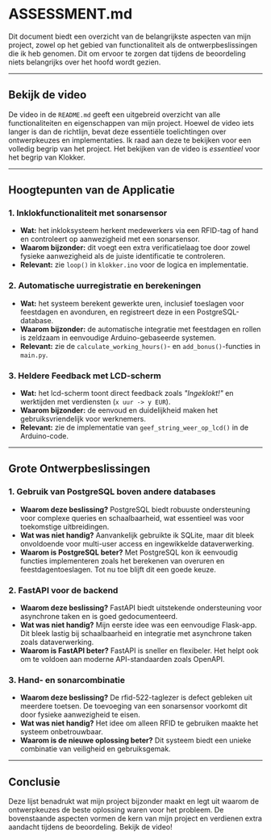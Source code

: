 # ASSESSMENT.md

Dit document biedt een overzicht van de belangrijkste aspecten van mijn project, zowel op het gebied van functionaliteit als de ontwerpbeslissingen die ik heb genomen. Dit om ervoor te zorgen dat tijdens de beoordeling niets belangrijks over het hoofd wordt gezien.

---

## **Bekijk de video**
De video in de `README.md` geeft een uitgebreid overzicht van alle functionaliteiten en eigenschappen van mijn project. Hoewel de video iets langer is dan de richtlijn, bevat deze essentiële toelichtingen over ontwerpkeuzes en implementaties. Ik raad aan deze te bekijken voor een volledig begrip van het project. Het bekijken van de video is *_essentieel_* voor het begrip van Klokker. 

---

## Hoogtepunten van de Applicatie

### 1. **Inklokfunctionaliteit met sonarsensor**
- **Wat:** het inkloksysteem herkent medewerkers via een RFID-tag of hand en controleert op aanwezigheid met een sonarsensor. 
- **Waarom bijzonder:** dit voegt een extra verificatielaag toe door zowel fysieke aanwezigheid als de juiste identificatie te controleren.
- **Relevant:** zie `loop()` in `klokker.ino` voor de logica en implementatie.

### 2. **Automatische uurregistratie en berekeningen**
- **Wat:** het systeem berekent gewerkte uren, inclusief toeslagen voor feestdagen en avonduren, en registreert deze in een PostgreSQL-database.
- **Waarom bijzonder:** de automatische integratie met feestdagen en rollen is zeldzaam in eenvoudige Arduino-gebaseerde systemen.
- **Relevant:** zie de `calculate_working_hours()`- en `add_bonus()`-functies in `main.py`.

### 3. **Heldere Feedback met LCD-scherm**
- **Wat:** het lcd-scherm toont direct feedback zoals _"Ingeklokt!"_ en werktijden met verdiensten (`x uur -> y EUR`).
- **Waarom bijzonder:** de eenvoud en duidelijkheid maken het gebruiksvriendelijk voor werknemers.
- **Relevant:** zie de implementatie van `geef_string_weer_op_lcd()` in de Arduino-code.

---

## Grote Ontwerpbeslissingen

### 1. **Gebruik van PostgreSQL boven andere databases**
- **Waarom deze beslissing?** PostgreSQL biedt robuuste ondersteuning voor complexe queries en schaalbaarheid, wat essentieel was voor toekomstige uitbreidingen.
- **Wat was niet handig?** Aanvankelijk gebruikte ik SQLite, maar dit bleek onvoldoende voor multi-user access en ingewikkelde dataverwerking.
- **Waarom is PostgreSQL beter?** Met PostgreSQL kon ik eenvoudig functies implementeren zoals het berekenen van overuren en feestdagentoeslagen. Tot nu toe blijft dit een goede keuze.

### 2. **FastAPI voor de backend**
- **Waarom deze beslissing?** FastAPI biedt uitstekende ondersteuning voor asynchrone taken en is goed gedocumenteerd.
- **Wat was niet handig?** Mijn eerste idee was een eenvoudige Flask-app. Dit bleek lastig bij schaalbaarheid en integratie met asynchrone taken zoals dataverwerking.
- **Waarom is FastAPI beter?** FastAPI is sneller en flexibeler. Het helpt ook om te voldoen aan moderne API-standaarden zoals OpenAPI.

### 3. **Hand- en sonarcombinatie**
- **Waarom deze beslissing?** De rfid-522-taglezer is defect gebleken uit meerdere toetsen. De toevoeging van een sonarsensor voorkomt dit door fysieke aanwezigheid te eisen.
- **Wat was niet handig?** Het idee om alleen RFID te gebruiken maakte het systeem onbetrouwbaar.
- **Waarom is de nieuwe oplossing beter?** Dit systeem biedt een unieke combinatie van veiligheid en gebruiksgemak.

---

## Conclusie
Deze lijst benadrukt wat mijn project bijzonder maakt en legt uit waarom de ontwerpkeuzes de beste oplossing waren voor het probleem. De bovenstaande aspecten vormen de kern van mijn project en verdienen extra aandacht tijdens de beoordeling. Bekijk de video!
